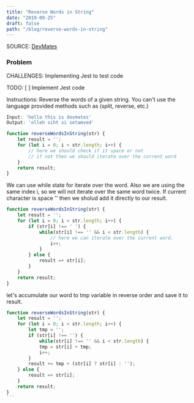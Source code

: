 ```yaml
---
title: "Reverse Words in String"
date: "2019-09-25"
draft: false
path: "/blog/reverse-words-in-string"
---
```

SOURCE: [DevMates](https://devmates.co/solutions/reverse_words_in_string)

### Problem 
CHALLENGES: Implementing Jest to test code

TODO: [ ] Implement Jest code

Instructions:
Reverse the words of a given string.
You can't use the language provided methods such as (split, reverse, etc.)

```javascript
Input: 'hello this is devmates'
Output: 'olleh siht si setamved'
```

```javascript
function reverseWordsInString(str) {
    let result = '';
    for (let i = 0; i < str.length; i++) {
        // here we should check if it space or not
        // if not then we should iterate over the current word
    }
    return result;
}
```
We can use while state for iterate over the word. Also we are using the same index i, so we will not iterate over the same word twice. If current character is space '' then we sholud add it directly to our result.

```javascript
function reverseWordsInString(str) {
    let result = ''; 
    for (let i = 0; i < str.length; i++) {
        if (str]i] !== ' ') {
            while(str[i] !== '' && i < str.length) {
                // here we can iterate over the current word.
                i++;
            }
        } else {
            result =+ str[i];
        }
    }
    return result;
}

```
let's accumulate our word to tmp variable in reverse order and save it to result.

``````javascript
function reverseWordsInString(str) {
    let result = '';
    for (let i = 0; i < str.length; i++) {
        let tmp = '';
        if (str[i] !== '') {
            while(str[i] !== '' && i < str.length) {
            tmp = str[i] + tmp;
            i++;
        }
        result += tmp + (str[i] ? str[i] : '');
    } else {
        result =+ str[i];
    }
    return result;
}
```